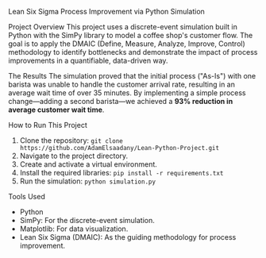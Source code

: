 Lean Six Sigma Process Improvement via Python Simulation

Project Overview
This project uses a discrete-event simulation built in Python with the SimPy library to model a coffee shop's customer flow. The goal is to apply the DMAIC (Define, Measure, Analyze, Improve, Control) methodology to identify bottlenecks and demonstrate the impact of process improvements in a quantifiable, data-driven way.

The Results
The simulation proved that the initial process ("As-Is") with one barista was unable to handle the customer arrival rate, resulting in an average wait time of over 35 minutes. By implementing a simple process change—adding a second barista—we achieved a **93% reduction in average customer wait time**.

How to Run This Project
1.  Clone the repository: `git clone https://github.com/AdamElsaadany/Lean-Python-Project.git`
2.  Navigate to the project directory.
3.  Create and activate a virtual environment.
4.  Install the required libraries: `pip install -r requirements.txt`
5.  Run the simulation: `python simulation.py`

Tools Used
- Python
- SimPy: For the discrete-event simulation.
- Matplotlib: For data visualization.
- Lean Six Sigma (DMAIC): As the guiding methodology for process improvement.
